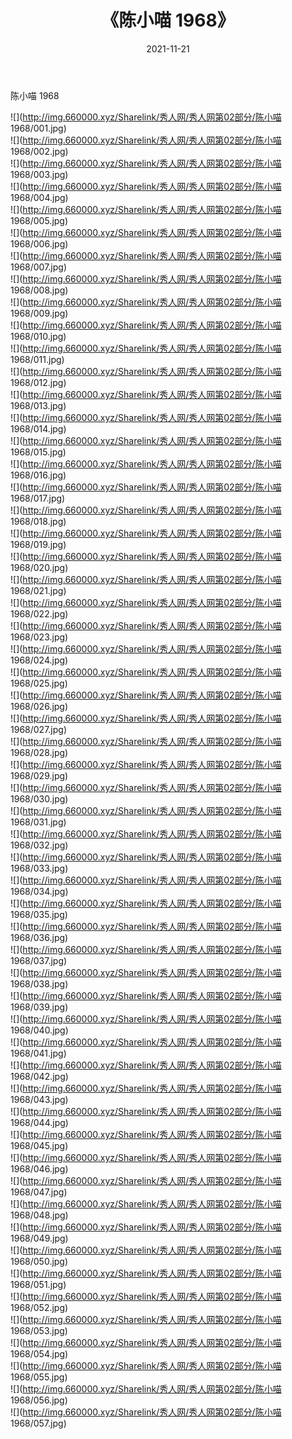 ﻿---
layout: post
title:  《陈小喵 1968》
date:   2021-11-21
img: http://img.660000.xyz/Sharelink/秀人网/秀人网第02部分/陈小喵 1968/000.jpg
categories: [美女, 清纯, 唯美]
---

陈小喵 1968

  ![](http://img.660000.xyz/Sharelink/秀人网/秀人网第02部分/陈小喵 1968/001.jpg) <br> ![](http://img.660000.xyz/Sharelink/秀人网/秀人网第02部分/陈小喵 1968/002.jpg) <br> ![](http://img.660000.xyz/Sharelink/秀人网/秀人网第02部分/陈小喵 1968/003.jpg) <br> ![](http://img.660000.xyz/Sharelink/秀人网/秀人网第02部分/陈小喵 1968/004.jpg) <br> ![](http://img.660000.xyz/Sharelink/秀人网/秀人网第02部分/陈小喵 1968/005.jpg) <br> ![](http://img.660000.xyz/Sharelink/秀人网/秀人网第02部分/陈小喵 1968/006.jpg) <br> ![](http://img.660000.xyz/Sharelink/秀人网/秀人网第02部分/陈小喵 1968/007.jpg) <br> ![](http://img.660000.xyz/Sharelink/秀人网/秀人网第02部分/陈小喵 1968/008.jpg) <br> ![](http://img.660000.xyz/Sharelink/秀人网/秀人网第02部分/陈小喵 1968/009.jpg) <br> ![](http://img.660000.xyz/Sharelink/秀人网/秀人网第02部分/陈小喵 1968/010.jpg) <br> ![](http://img.660000.xyz/Sharelink/秀人网/秀人网第02部分/陈小喵 1968/011.jpg) <br> ![](http://img.660000.xyz/Sharelink/秀人网/秀人网第02部分/陈小喵 1968/012.jpg) <br> ![](http://img.660000.xyz/Sharelink/秀人网/秀人网第02部分/陈小喵 1968/013.jpg) <br> ![](http://img.660000.xyz/Sharelink/秀人网/秀人网第02部分/陈小喵 1968/014.jpg) <br> ![](http://img.660000.xyz/Sharelink/秀人网/秀人网第02部分/陈小喵 1968/015.jpg) <br> ![](http://img.660000.xyz/Sharelink/秀人网/秀人网第02部分/陈小喵 1968/016.jpg) <br> ![](http://img.660000.xyz/Sharelink/秀人网/秀人网第02部分/陈小喵 1968/017.jpg) <br> ![](http://img.660000.xyz/Sharelink/秀人网/秀人网第02部分/陈小喵 1968/018.jpg) <br> ![](http://img.660000.xyz/Sharelink/秀人网/秀人网第02部分/陈小喵 1968/019.jpg) <br> ![](http://img.660000.xyz/Sharelink/秀人网/秀人网第02部分/陈小喵 1968/020.jpg) <br> ![](http://img.660000.xyz/Sharelink/秀人网/秀人网第02部分/陈小喵 1968/021.jpg) <br> ![](http://img.660000.xyz/Sharelink/秀人网/秀人网第02部分/陈小喵 1968/022.jpg) <br> ![](http://img.660000.xyz/Sharelink/秀人网/秀人网第02部分/陈小喵 1968/023.jpg) <br> ![](http://img.660000.xyz/Sharelink/秀人网/秀人网第02部分/陈小喵 1968/024.jpg) <br> ![](http://img.660000.xyz/Sharelink/秀人网/秀人网第02部分/陈小喵 1968/025.jpg) <br> ![](http://img.660000.xyz/Sharelink/秀人网/秀人网第02部分/陈小喵 1968/026.jpg) <br> ![](http://img.660000.xyz/Sharelink/秀人网/秀人网第02部分/陈小喵 1968/027.jpg) <br> ![](http://img.660000.xyz/Sharelink/秀人网/秀人网第02部分/陈小喵 1968/028.jpg) <br> ![](http://img.660000.xyz/Sharelink/秀人网/秀人网第02部分/陈小喵 1968/029.jpg) <br> ![](http://img.660000.xyz/Sharelink/秀人网/秀人网第02部分/陈小喵 1968/030.jpg) <br> ![](http://img.660000.xyz/Sharelink/秀人网/秀人网第02部分/陈小喵 1968/031.jpg) <br> ![](http://img.660000.xyz/Sharelink/秀人网/秀人网第02部分/陈小喵 1968/032.jpg) <br> ![](http://img.660000.xyz/Sharelink/秀人网/秀人网第02部分/陈小喵 1968/033.jpg) <br> ![](http://img.660000.xyz/Sharelink/秀人网/秀人网第02部分/陈小喵 1968/034.jpg) <br> ![](http://img.660000.xyz/Sharelink/秀人网/秀人网第02部分/陈小喵 1968/035.jpg) <br> ![](http://img.660000.xyz/Sharelink/秀人网/秀人网第02部分/陈小喵 1968/036.jpg) <br> ![](http://img.660000.xyz/Sharelink/秀人网/秀人网第02部分/陈小喵 1968/037.jpg) <br> ![](http://img.660000.xyz/Sharelink/秀人网/秀人网第02部分/陈小喵 1968/038.jpg) <br> ![](http://img.660000.xyz/Sharelink/秀人网/秀人网第02部分/陈小喵 1968/039.jpg) <br> ![](http://img.660000.xyz/Sharelink/秀人网/秀人网第02部分/陈小喵 1968/040.jpg) <br> ![](http://img.660000.xyz/Sharelink/秀人网/秀人网第02部分/陈小喵 1968/041.jpg) <br> ![](http://img.660000.xyz/Sharelink/秀人网/秀人网第02部分/陈小喵 1968/042.jpg) <br> ![](http://img.660000.xyz/Sharelink/秀人网/秀人网第02部分/陈小喵 1968/043.jpg) <br> ![](http://img.660000.xyz/Sharelink/秀人网/秀人网第02部分/陈小喵 1968/044.jpg) <br> ![](http://img.660000.xyz/Sharelink/秀人网/秀人网第02部分/陈小喵 1968/045.jpg) <br> ![](http://img.660000.xyz/Sharelink/秀人网/秀人网第02部分/陈小喵 1968/046.jpg) <br> ![](http://img.660000.xyz/Sharelink/秀人网/秀人网第02部分/陈小喵 1968/047.jpg) <br> ![](http://img.660000.xyz/Sharelink/秀人网/秀人网第02部分/陈小喵 1968/048.jpg) <br> ![](http://img.660000.xyz/Sharelink/秀人网/秀人网第02部分/陈小喵 1968/049.jpg) <br> ![](http://img.660000.xyz/Sharelink/秀人网/秀人网第02部分/陈小喵 1968/050.jpg) <br> ![](http://img.660000.xyz/Sharelink/秀人网/秀人网第02部分/陈小喵 1968/051.jpg) <br> ![](http://img.660000.xyz/Sharelink/秀人网/秀人网第02部分/陈小喵 1968/052.jpg) <br> ![](http://img.660000.xyz/Sharelink/秀人网/秀人网第02部分/陈小喵 1968/053.jpg) <br> ![](http://img.660000.xyz/Sharelink/秀人网/秀人网第02部分/陈小喵 1968/054.jpg) <br> ![](http://img.660000.xyz/Sharelink/秀人网/秀人网第02部分/陈小喵 1968/055.jpg) <br> ![](http://img.660000.xyz/Sharelink/秀人网/秀人网第02部分/陈小喵 1968/056.jpg) <br> ![](http://img.660000.xyz/Sharelink/秀人网/秀人网第02部分/陈小喵 1968/057.jpg) <br>